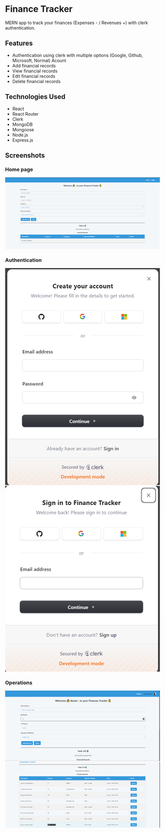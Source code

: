 # Finance Tracker

MERN app to track your finances (Expenses - / Revenues +) with clerk authentication.

## Features

- Authentication using clerk with multiple options (Google, Github, Microsoft, Normal) Acount
- Add financial records
- View financial records
- Edit financial records
- Delete financial records

## Technologies Used

- React
- React Router
- Clerk
- MongoDB
- Mongoose
- Node.js
- Express.js

## Screenshots

### Home page

![Local Image](./images/1.png)

### Authentication

![Local Image](./images/2.png)
![Local Image](./images/3.png)

### Operations

![Local Image](./images/4.png)
![Local Image](./images/5.png)
